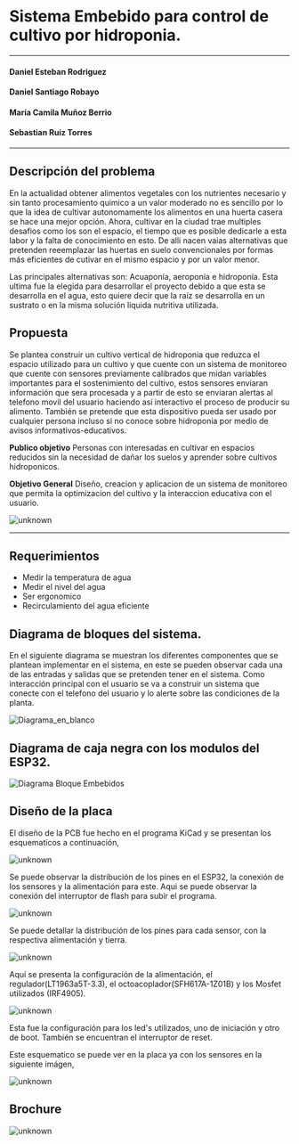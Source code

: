 # **Sistema Embebido para control de cultivo por hidroponia.** #

----
#### Daniel Esteban Rodriguez ####

#### Daniel Santiago Robayo ####

#### María Camila Muñoz Berrio ####

#### Sebastian Ruiz Torres ####


----
## **Descripción del problema** ## 

En la actualidad obtener alimentos vegetales con los nutrientes necesario y sin tanto procesamiento quimico a un valor moderado no es sencillo por lo que la idea de cultivar autonomamente los alimentos en una huerta casera se hace una mejor opción. Ahora, cultivar en la ciudad trae multiples desafios como los son el espacio, el tiempo que es posible dedicarle a esta labor y la falta de conocimiento en esto. De alli nacen vaias alternativas que pretenden reeemplazar las huertas en suelo convencionales por formas más eficientes de cutivar en el mismo espacio y por un valor menor.

Las principales alternativas son: Acuaponía, aeroponía e hidroponía. Esta ultima fue la elegida para desarrollar el proyecto debido a que esta se desarrolla en el agua, esto quiere decir que la raíz se desarrolla en un sustrato o en la misma solución liquida nutritiva utilizada.
 

## **Propuesta** ##
Se plantea construir un cultivo vertical de hidroponia que reduzca el espacio utilizado para un cultivo y que cuente con un sistema de monitoreo que cuente con sensores previamente calibrados que midan variables importantes para el sostenimiento del cultivo, estos sensores enviaran información que sera procesada y a partir de esto se enviaran alertas al telefono movil del usuario haciendo así interactivo el proceso de producir su alimento. También se pretende que esta dispositivo pueda ser usado por cualquier persona incluso si no conoce sobre hidroponia por medio de avisos informativos-educativos. 

**Publico objetivo** Personas con interesadas en cultivar en espacios reducidos sin la necesidad de dañar los suelos y aprender sobre cultivos hidroponicos.

**Objetivo General**  Diseño, creacion y aplicacion  de un sistema de monitoreo que permita la optimizacion del cultivo y la interaccion educativa con el usuario.

![unknown](https://user-images.githubusercontent.com/88418156/186547927-50646758-781d-460b-a5ae-b2e2ee4a1a16.png)



----
## **Requerimientos** ##
* Medir la temperatura de agua
* Medir el nivel del agua
* Ser ergonomico
* Recirculamiento del agua eficiente

## **Diagrama de bloques del sistema.** ##

En el siguiente diagrama se muestran los diferentes componentes que se plantean implementar en el sistema, en este se pueden observar cada una de las entradas y salidas que se pretenden tener en el sistema. Como interacción principal con el usuario se va a construir un sistema que conecte con el telefono del usuario y lo alerte sobre las condiciones de la planta.

![Diagrama_en_blanco](https://user-images.githubusercontent.com/88418156/186547916-15719605-8ecb-488c-ab9b-c09ebaba3a6a.png)

## **Diagrama de caja negra con los modulos del ESP32.** ##
![Diagrama Bloque Embebidos](https://user-images.githubusercontent.com/88418156/187798153-f135e02f-7803-41c5-bae0-eb111757a825.png)

## **Diseño de la placa** ##

El diseño de la PCB fue hecho en el programa KiCad y se presentan los esquematicos a continuación,

![unknown](https://github.com/danrodriguezto/SistemaEmbebidoHidroponia/blob/main/Image/ESP32.jpeg)

Se puede observar la distribución de los pines en el ESP32, la conexión de los sensores y la alimentación para este. Aqui se puede observar la conexión del interruptor de flash para subir el programa. 


![unknown](https://github.com/danrodriguezto/SistemaEmbebidoHidroponia/blob/main/Image/ubicacionpines.jpeg)

Se puede detallar la distribución de los pines para cada sensor, con la respectiva alimentación y tierra.


![unknown](https://github.com/danrodriguezto/SistemaEmbebidoHidroponia/blob/main/Image/Regulación.jpeg)

Aquí se presenta la configuración de la alimentación, el regulador(LT1963a5T-3.3), el octoacoplador(SFH617A-1Z01B) y los Mosfet utilizados (IRF4905).


![unknown](https://github.com/danrodriguezto/SistemaEmbebidoHidroponia/blob/main/Image/updown.jpeg)

Esta fue la configuración para los led's utilizados, uno de iniciación y otro de boot. También se encuentran el  interruptor de reset.

Este esquematico se puede ver en la placa ya con los sensores en la siguiente imágen,

![unknown](https://github.com/danrodriguezto/SistemaEmbebidoHidroponia/blob/main/Image/Montaje%20PCB.png)


## **Brochure** ##

![unknown](https://github.com/danrodriguezto/SistemaEmbebidoHidroponia/blob/main/Image/Brochure%20Hidro.png)
